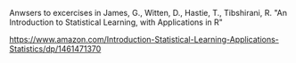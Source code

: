 
Anwsers to excercises in James, G., Witten, D., Hastie, T., Tibshirani, R. "An Introduction to Statistical Learning, with Applications in R"

https://www.amazon.com/Introduction-Statistical-Learning-Applications-Statistics/dp/1461471370


